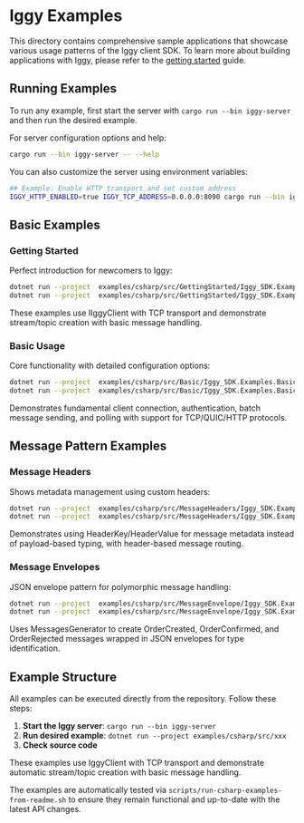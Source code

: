 # Iggy Examples

This directory contains comprehensive sample applications that showcase various usage patterns of the Iggy client SDK. To learn more about building applications with Iggy, please refer to the [getting started](https://iggy.apache.org/docs/introduction/getting-started) guide.

## Running Examples

To run any example, first start the server with `cargo run --bin iggy-server` and then run the desired example.

For server configuration options and help:

```bash
cargo run --bin iggy-server -- --help
```

You can also customize the server using environment variables:

```bash
## Example: Enable HTTP transport and set custom address
IGGY_HTTP_ENABLED=true IGGY_TCP_ADDRESS=0.0.0.0:8090 cargo run --bin iggy-server
```

## Basic Examples

### Getting Started

Perfect introduction for newcomers to Iggy:

```bash
dotnet run --project  examples/csharp/src/GettingStarted/Iggy_SDK.Examples.GettingStarted.Producer
dotnet run --project  examples/csharp/src/GettingStarted/Iggy_SDK.Examples.GettingStarted.Consumer
```

These examples use IIggyClient with TCP transport and demonstrate stream/topic creation with basic message handling.

### Basic Usage

Core functionality with detailed configuration options:

```bash
dotnet run --project  examples/csharp/src/Basic/Iggy_SDK.Examples.Basic.Producer
dotnet run --project  examples/csharp/src/Basic/Iggy_SDK.Examples.Basic.Consumer
```

Demonstrates fundamental client connection, authentication, batch message sending, and polling with support for TCP/QUIC/HTTP protocols.

## Message Pattern Examples

### Message Headers

Shows metadata management using custom headers:

```bash
dotnet run --project  examples/csharp/src/MessageHeaders/Iggy_SDK.Examples.MessageHeaders.Producer
dotnet run --project  examples/csharp/src/MessageHeaders/Iggy_SDK.Examples.MessageHeaders.Consumer
```

Demonstrates using HeaderKey/HeaderValue for message metadata instead of payload-based typing, with header-based message routing.

### Message Envelopes

JSON envelope pattern for polymorphic message handling:

```bash
dotnet run --project  examples/csharp/src/MessageEnvelope/Iggy_SDK.Examples.MessageEnvelope.Producer
dotnet run --project  examples/csharp/src/MessageEnvelope/Iggy_SDK.Examples.MessageEnvelope.Consumer
```

Uses MessagesGenerator to create OrderCreated, OrderConfirmed, and OrderRejected messages wrapped in JSON envelopes for type identification.

## Example Structure

All examples can be executed directly from the repository. Follow these steps:

1. **Start the Iggy server**: `cargo run --bin iggy-server`
2. **Run desired example**: `dotnet run --project examples/csharp/src/xxx`
3. **Check source code**

These examples use IggyClient with TCP transport and demonstrate automatic stream/topic creation with basic message handling.

The examples are automatically tested via `scripts/run-csharp-examples-from-readme.sh` to ensure they remain functional and up-to-date with the latest API changes.
